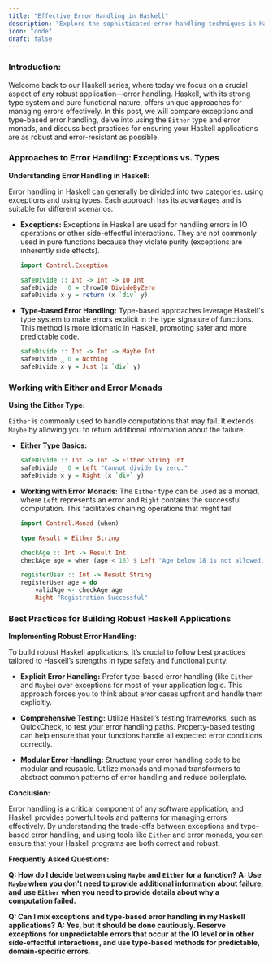 ```yaml
---
title: "Effective Error Handling in Haskell"
description: "Explore the sophisticated error handling techniques in Haskell, including the use of types like Either and monads for managing errors, and learn best practices for building robust Haskell applications."
icon: "code"
draft: false
---
```

### Introduction:
Welcome back to our Haskell series, where today we focus on a crucial aspect of any robust application—error handling. Haskell, with its strong type system and pure functional nature, offers unique approaches for managing errors effectively. In this post, we will compare exceptions and type-based error handling, delve into using the `Either` type and error monads, and discuss best practices for ensuring your Haskell applications are as robust and error-resistant as possible.

### Approaches to Error Handling: Exceptions vs. Types

**Understanding Error Handling in Haskell:**

Error handling in Haskell can generally be divided into two categories: using exceptions and using types. Each approach has its advantages and is suitable for different scenarios.

- **Exceptions:**
  Exceptions in Haskell are used for handling errors in IO operations or other side-effectful interactions. They are not commonly used in pure functions because they violate purity (exceptions are inherently side effects).
  
  ```haskell
  import Control.Exception

  safeDivide :: Int -> Int -> IO Int
  safeDivide _ 0 = throwIO DivideByZero
  safeDivide x y = return (x `div` y)
  ```

- **Type-based Error Handling:**
  Type-based approaches leverage Haskell's type system to make errors explicit in the type signature of functions. This method is more idiomatic in Haskell, promoting safer and more predictable code.

  ```haskell
  safeDivide :: Int -> Int -> Maybe Int
  safeDivide _ 0 = Nothing
  safeDivide x y = Just (x `div` y)
  ```

### Working with Either and Error Monads

**Using the Either Type:**

`Either` is commonly used to handle computations that may fail. It extends `Maybe` by allowing you to return additional information about the failure.

- **Either Type Basics:**
  ```haskell
  safeDivide :: Int -> Int -> Either String Int
  safeDivide _ 0 = Left "Cannot divide by zero."
  safeDivide x y = Right (x `div` y)
  ```

- **Working with Error Monads:**
  The `Either` type can be used as a monad, where `Left` represents an error and `Right` contains the successful computation. This facilitates chaining operations that might fail.
  
  ```haskell
  import Control.Monad (when)

  type Result = Either String

  checkAge :: Int -> Result Int
  checkAge age = when (age < 18) $ Left "Age below 18 is not allowed."

  registerUser :: Int -> Result String
  registerUser age = do
      validAge <- checkAge age
      Right "Registration Successful"
  ```

### Best Practices for Building Robust Haskell Applications

**Implementing Robust Error Handling:**

To build robust Haskell applications, it’s crucial to follow best practices tailored to Haskell’s strengths in type safety and functional purity.

- **Explicit Error Handling:**
  Prefer type-based error handling (like `Either` and `Maybe`) over exceptions for most of your application logic. This approach forces you to think about error cases upfront and handle them explicitly.
  
- **Comprehensive Testing:**
  Utilize Haskell’s testing frameworks, such as QuickCheck, to test your error handling paths. Property-based testing can help ensure that your functions handle all expected error conditions correctly.

- **Modular Error Handling:**
  Structure your error handling code to be modular and reusable. Utilize monads and monad transformers to abstract common patterns of error handling and reduce boilerplate.

**Conclusion:**

Error handling is a critical component of any software application, and Haskell provides powerful tools and patterns for managing errors effectively. By understanding the trade-offs between exceptions and type-based error handling, and using tools like `Either` and error monads, you can ensure that your Haskell programs are both correct and robust.

**Frequently Asked Questions:**

**Q: How do I decide between using `Maybe` and `Either` for a function?**
**A: Use `Maybe` when you don't need to provide additional information about failure, and use `Either` when you need to provide details about why a computation failed.**

**Q: Can I mix exceptions and type-based error handling in my Haskell applications?**
**A: Yes, but it should be done cautiously. Reserve exceptions for unpredictable errors that occur at the IO level or in other side-effectful interactions, and use type-based methods for predictable, domain-specific errors.**
